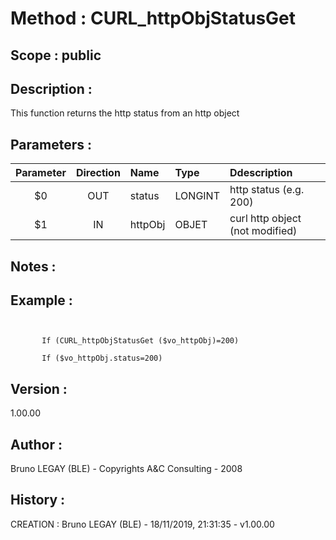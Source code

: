﻿# **Method :** CURL_httpObjStatusGet## **Scope :** public## **Description :** This function returns the http status from an http object## **Parameters :** | Parameter | Direction | Name | Type | Ddescription | |:----:|:----:|:----|:----|:----| | $0 | OUT | status | LONGINT | http status (e.g. 200) | | $1 | IN | httpObj | OBJET | curl http object (not modified) | ## **Notes :** ## **Example :** ```             If (CURL_httpObjStatusGet ($vo_httpObj)=200)             If ($vo_httpObj.status=200)```## **Version :** 1.00.00## **Author :** Bruno LEGAY (BLE) - Copyrights A&C Consulting - 2008## **History :**  CREATION : Bruno LEGAY (BLE) - 18/11/2019, 21:31:35 - v1.00.00